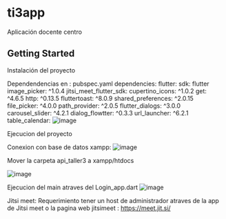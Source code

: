 # ti3app

Aplicación docente centro

## Getting Started

Instalación del proyecto 

Dependendencias en : pubspec.yaml
dependencies:
  flutter:
    sdk: flutter
  image_picker: ^1.0.4
  jitsi_meet_flutter_sdk:
  cupertino_icons: ^1.0.2
  get: ^4.6.5
  http: ^0.13.5
  fluttertoast: ^8.0.9
  shared_preferences: ^2.0.15
  file_picker: ^4.0.0
  path_provider: ^2.0.5
  flutter_dialogs: ^3.0.0
  carousel_slider: ^4.2.1
  dialog_flowtter: ^0.3.3 
  url_launcher: ^6.2.1
  table_calendar:
  ![image](https://github.com/Sebastian27007/taller3/assets/53943980/1256de53-ce06-487d-a213-921885404991)


Ejecucion del proyecto 

Conexion con base de datos xampp:
![image](https://github.com/Sebastian27007/taller3/assets/53943980/b005bec1-ef05-4009-bbcf-f1abcfa6c535)

Mover la carpeta api_taller3 a xampp/htdocs

![image](https://github.com/Sebastian27007/taller3/assets/53943980/dfb6c747-e40b-4584-a2c3-1ac1ecab9c3a)

Ejecucion del main atraves del Login_app.dart
![image](https://github.com/Sebastian27007/taller3/assets/53943980/611fb522-0979-4019-affe-e4885106175e)


Jitsi meet: 
Requerimiento tener un host de administrador atraves de la app de Jitsi meet o la pagina web jitsimeet : https://meet.jit.si/






  
